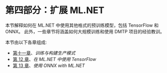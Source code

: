 # 第四部分：扩展 ML.NET

本节解释如何在 ML.NET 中使用其他格式的预训练模型，包括 TensorFlow 和 ONNX。 此外，一些章节将涵盖如何大规模训练和使用 DMTP 项目的经验教训。

本节由以下各章组成:

*   [第十一章](11.html)、*训练与构建生产模式*
*   [第 12 章](12.html)、*在 ML.NET 中使用 TensorFlow*
*   [第 13 章](13.html)、*使用 ONNX with ML.NET*